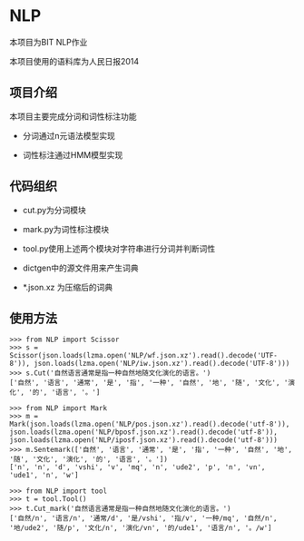# NLP

本项目为BIT NLP作业

本项目使用的语料库为人民日报2014

## 项目介绍

本项目主要完成分词和词性标注功能

 * 分词通过n元语法模型实现

 * 词性标注通过HMM模型实现
 
## 代码组织

 * cut.py为分词模块
 
 * mark.py为词性标注模块
 
 * tool.py使用上述两个模块对字符串进行分词并判断词性
 
 * dictgen中的源文件用来产生词典
 
 * *.json.xz 为压缩后的词典

## 使用方法

```
>>> from NLP import Scissor
>>> s = Scissor(json.loads(lzma.open('NLP/wf.json.xz').read().decode('UTF-8')), json.loads(lzma.open('NLP/iw.json.xz').read().decode('UTF-8')))
>>> s.Cut('自然语言通常是指一种自然地随文化演化的语言。')
['自然', '语言', '通常', '是', '指', '一种', '自然', '地', '随', '文化', '演化', '的', '语言', '。']
```

```
>>> from NLP import Mark
>>> m = Mark(json.loads(lzma.open('NLP/pos.json.xz').read().decode('utf-8')), json.loads(lzma.open('NLP/bposf.json.xz').read().decode('utf-8')), json.loads(lzma.open('NLP/iposf.json.xz').read().decode('utf-8')))
>>> m.Sentemark(['自然', '语言', '通常', '是', '指', '一种', '自然', '地', '随', '文化', '演化', '的', '语言', '。'])
['n', 'n', 'd', 'vshi', 'v', 'mq', 'n', 'ude2', 'p', 'n', 'vn', 'ude1', 'n', 'w']
```

```
>>> from NLP import tool
>>> t = tool.Tool()
>>> t.Cut_mark('自然语言通常是指一种自然地随文化演化的语言。')
['自然/n', '语言/n', '通常/d', '是/vshi', '指/v', '一种/mq', '自然/n', '地/ude2', '随/p', '文化/n', '演化/vn', '的/ude1', '语言/n', '。/w']
```

